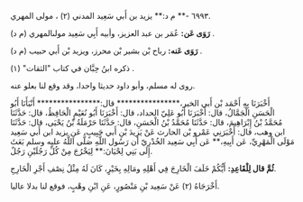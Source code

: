 ٦٩٩٣ -** م د:** يزيد بن أَبي سَعِيد المدني (٢) ، مولى المهري.

**رَوَى عَن:** عُمَر بن عبد العزيز، وأبيه أَبِي سَعِيد مولىالمهري (م د) .

**رَوَى عَنه:** رباح بْن بشير بْن محرز، ويزيد بْن أَبي حبيب (م د) .

ذكره ابنُ حِبَّان في كتاب "الثقات" (١) .

روى له مسلم، وأبو داود حديثا واحدا، وقد وقع لنا بعلو عنه.

أَخْبَرَنَا بِهِ أَحْمَد بْن أَبي الخير،**************** قال:**************** أَنْبَأَنَا أَبُو الْحَسَنِ الْجَمَّالُ، قال: أَخْبَرَنَا أَبُو عَلِيّ الحداد، قال: أَخْبَرَنَا أَبُو نُعَيْمٍ الْحَافِظُ، قال: حَدَّثَنَا مُحَمَّدُ بْنُ إِبْرَاهِيمَ، قال: حَدَّثَنَا مُحَمَّدُ بْنُ الْحَسَنِ، قال: حَدَّثَنَا حَرْمَلَةُ بْنُ يَحْيَى، قال: حَدَّثَنَا ابن وهب، قال: أَخْبَرَنِي عَمْرو بْن الحارث عَنْ يَزِيدَ بْنِ أَبي حَبِيبٍ، عَنِ يزيد ابن أَبي سَعِيد مَوْلَى الْمَهْرِيِّ، عَن أَبِيهِ،** عَن أَبِي سَعِيد الخُدْرِيّ أن رَسُول اللَّهِ صَلَّى اللَّهُ عليه وسلم بَعَثَ إِلَى بَنِي لِحْيَانَ:** لِيَخْرُجَ مِنْ كُلِّ رَجُلَيْنِ رَجُلٌ.

**ثُمَّ قال لِلْقَاعِدِ:** أَيُّكُمْ خَلَفَ الْخَارِجَ فِي أَهْلِهِ ومَالِهِ بِخَيْرٍ، كَانَ لَهُ مِثْلُ نِصْفِ أَجْرِ الْخَارِجِ.

أَخْرَجَاهُ (٢) عَنْ سَعِيد بْنِ مَنْصُورٍ، عَنِ ابْنِ وهْبٍ، فوقع لنا بدلا عاليا.
